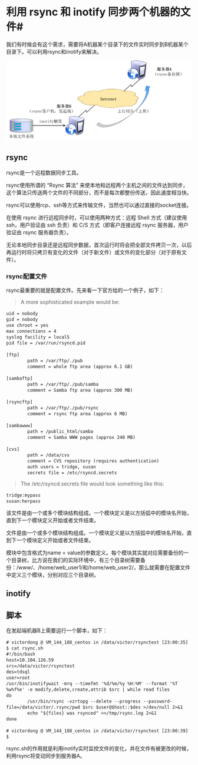 # 利用 rsync 和 inotify 同步两个机器的文件#
我们有时候会有这个需求，需要将A机器某个目录下的文件实时同步到B机器某个目录下。可以利用rsync和inotify来解决。

![](https://raw.githubusercontent.com/ernest-dzf/docs/master/pic/rsync_inotify.png)

## rsync ##
rsync是一个远程数据同步工具。

rsync使用所谓的 “Rsync 算法” 来使本地和远程两个主机之间的文件达到同步，这个算法只传送两个文件的不同部分，而不是每次都整份传送，因此速度相当快。


rsync可以使用rcp、ssh等方式来传输文件，当然也可以通过直接的socket连接。

在使用 rsync 进行远程同步时，可以使用两种方式：远程 Shell 方式（建议使用 ssh，用户验证由 ssh 负责）和 C/S 方式（即客户连接远程 rsync 服务器，用户验证由 rsync 服务器负责）。

无论本地同步目录还是远程同步数据，首次运行时将会把全部文件拷贝一次，以后再运行时将只拷贝有变化的文件（对于新文件）或文件的变化部分（对于原有文件）。

### rsync配置文件 ###
rsync最重要的就是配置文件。先来看一下官方给的一个例子，如下：



> A more sophisticated example would be:


	uid = nobody
	gid = nobody
	use chroot = yes
	max connections = 4
	syslog facility = local5
	pid file = /var/run/rsyncd.pid
	
	[ftp]
	        path = /var/ftp/./pub
	        comment = whole ftp area (approx 6.1 GB)
	
	[sambaftp]
	        path = /var/ftp/./pub/samba
	        comment = Samba ftp area (approx 300 MB)
	
	[rsyncftp]
	        path = /var/ftp/./pub/rsync
	        comment = rsync ftp area (approx 6 MB)
	
	[sambawww]
	        path = /public_html/samba
	        comment = Samba WWW pages (approx 240 MB)
	
	[cvs]
	        path = /data/cvs
	        comment = CVS repository (requires authentication)
	        auth users = tridge, susan
	        secrets file = /etc/rsyncd.secrets

> The /etc/rsyncd.secrets file would look something like this:

	tridge:mypass
	susan:herpass

该文件是由一个或多个模块结构组成。一个模块定义是以方括弧中的模块名开始，直到下一个模块定义开始或者文件结束。

文件是由一个或多个模块结构组成。一个模块定义是以方括弧中的模块名开始，直到下一个模块定义开始或者文件结束。

模块中包含格式为name = value的参数定义。每个模块其实就对应需要备份的一个目录树，比方说在我们的实际环境中，有三个目录树需要备份：/www/、/home/web_user1/和/home/web_user2/，那么就需要在配置文件中定义三个模块，分别对应三个目录树。


## inotify ##
## 脚本 ##

在发起端机器B上需要运行一个脚本，如下：

	# victordong @ VM_144_188_centos in /data/victor/rsynctest [23:00:35] 
	$ cat rsync.sh 
	#!/bin/bash 
	host=10.104.126.59
	src=/data/victor/rsynctest
	des=tdsql
	user=root
	/usr/bin/inotifywait -mrq --timefmt '%d/%m/%y %H:%M' --format '%T %w%f%e' -e modify,delete,create,attrib $src | while read files 
	do
	        /usr/bin/rsync -vzrtopg --delete --progress --password-file=/data/victor/.rsync/pwd $src $user@$host::$des >/dev/null 2>&1
	        echo "${files} was rsynced" >>/tmp/rsync.log 2>&1 
	done
	
	# victordong @ VM_144_188_centos in /data/victor/rsynctest [23:00:39] 
	$ 

rsync.sh的作用就是利用inotify实时监控文件的变化，并在文件有被更改的时候，利用rsync将变动同步到服务器A。